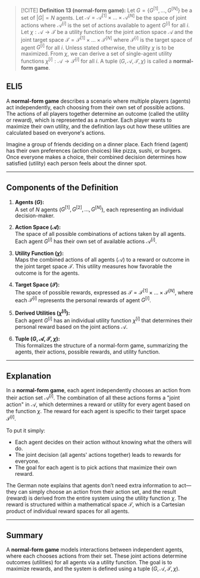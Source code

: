 > [!CITE] **Definition 13 (normal-form game):** 
> Let $G = \{G^{[1]}, \ldots, G^{[N]}\}$ be a set of $|G|=N$ agents. Let $\mathcal{A} = \mathcal{A}^{[1]} \times \ldots \times \mathcal{A}^{[N]}$ be the space of joint actions where $\mathcal{A}^{[i]}$ is the set of actions available to agent $G^{[i]}$ for all  $i$. Let $\chi: \mathcal{A} \to \mathcal{T}$ be a utility function for the joint action space $\mathcal{A}$ and the joint target space $\mathcal{T} = \mathcal{T}^{[1]} \times \ldots \times \mathcal{T}^{[N]}$ where $\mathcal{T}^{[i]}$ is the target space of agent $G^{[i]}$ for all $i$. Unless stated otherwise, the utility $\chi$ is to be maximized. From $\chi$, we can derive a set of single-agent utility functions $\chi^{[i]} : \mathcal{A} \to \mathcal{T}^{[i]}$  for all $i$. A tuple $(G, \mathcal{A}, \mathcal{T}, \chi)$ is called a **normal-form game**. 

## ELI5

A **normal-form game** describes a scenario where multiple players (agents) act independently, each choosing from their own set of possible actions. The actions of all players together determine an outcome (called the utility or reward), which is represented as a number. Each player wants to maximize their own utility, and the definition lays out how these utilities are calculated based on everyone's actions.

Imagine a group of friends deciding on a dinner place. Each friend (agent) has their own preferences (action choices) like pizza, sushi, or burgers. Once everyone makes a choice, their combined decision determines how satisfied (utility) each person feels about the dinner spot.

---

## Components of the Definition

1. **Agents ($G$):**  
    A set of $N$ agents ($G^{[1]}, G^{[2]}, \ldots, G^{[N]}$), each representing an individual decision-maker.
    
2. **Action Space ($\mathcal{A}$):**  
    The space of all possible combinations of actions taken by all agents. Each agent $G^{[i]}$ has their own set of available actions $\mathcal{A}^{[i]}$.
    
3. **Utility Function ($\chi$):**  
    Maps the combined actions of all agents ($\mathcal{A}$) to a reward or outcome in the joint target space $\mathcal{T}$. This utility measures how favorable the outcome is for the agents.
    
4. **Target Space ($\mathcal{T}$):**  
    The space of possible rewards, expressed as $\mathcal{T} = \mathcal{T}^{[1]} \times \ldots \times \mathcal{T}^{[N]}$, where each $\mathcal{T}^{[i]}$ represents the personal rewards of agent $G^{[i]}$.
    
5. **Derived Utilities ($\chi^{[i]}$):**  
    Each agent $G^{[i]}$ has an individual utility function $\chi^{[i]}$ that determines their personal reward based on the joint actions $\mathcal{A}$.
    
6. **Tuple $(G, \mathcal{A}, \mathcal{T}, \chi)$:**  
    This formalizes the structure of a normal-form game, summarizing the agents, their actions, possible rewards, and utility function.
    

---

## Explanation

In a **normal-form game**, each agent independently chooses an action from their action set $\mathcal{A}^{[i]}$. The combination of all these actions forms a "joint action" in $\mathcal{A}$, which determines a reward or utility for every agent based on the function $\chi$. The reward for each agent is specific to their target space $\mathcal{T}^{[i]}$.

To put it simply:

- Each agent decides on their action without knowing what the others will do.
- The joint decision (all agents' actions together) leads to rewards for everyone.
- The goal for each agent is to pick actions that maximize their own reward.

The German note explains that agents don’t need extra information to act—they can simply choose an action from their action set, and the result (reward) is derived from the entire system using the utility function $\chi$. The reward is structured within a mathematical space $\mathcal{T}$, which is a Cartesian product of individual reward spaces for all agents.

---

## Summary

A **normal-form game** models interactions between independent agents, where each chooses actions from their set. These joint actions determine outcomes (utilities) for all agents via a utility function. The goal is to maximize rewards, and the system is defined using a tuple $(G, \mathcal{A}, \mathcal{T}, \chi)$.